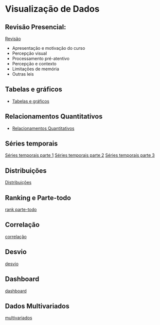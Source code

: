 # Visualização de Dados

## Revisão Presencial:

[Revisão](Resumo_presencial.md)

- Apresentação e motivação do curso
- Percepção visual
- Processamento pré-atentivo
- Percepção e contexto
- Limitações de memória
- Outras leis

## Tabelas e gráficos

- [Tabelas e gráficos](tabelas_e_gráficos.md)

## Relacionamentos Quantitativos

- [Relacionamentos Quantitativos](relacionamentos_quantitativos.md)

## Séries temporais

[Séries temporais parte 1](Series_temporais_01.md)
[Séries temporais parte 2](Series_temporais_02.md)
[Séries temporais parte 3](Series_temporais_03.md)

## Distribuições

[Distribuições](distribuicoes.md)

## Ranking e Parte-todo

[rank parte-todo](ranking-partetodo.md)

## Correlação

[correlação](correlacao.md)

## Desvio

[desvio](desvio.md)

## Dashboard

[dashboard](dashboard.md)

## Dados Multivariados

[multivariados](multivariados.md)
